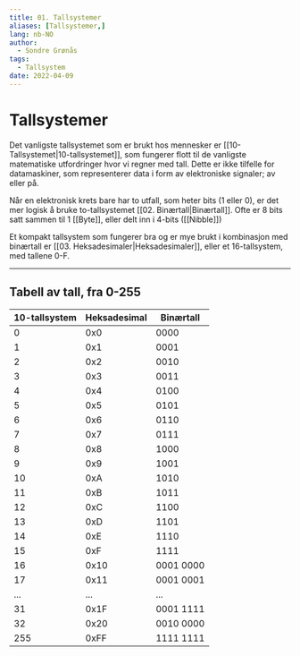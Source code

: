 ```yaml
---
title: 01. Tallsystemer
aliases: [Tallsystemer,]
lang: nb-NO
author:
  - Sondre Grønås
tags:
  - Tallsystem
date: 2022-04-09
---
```

# Tallsystemer
Det vanligste tallsystemet som er brukt hos mennesker er [[10-Tallsystemet|10-tallsystemet]], som fungerer flott til de vanligste matematiske utfordringer hvor vi regner med tall. Dette er ikke tilfelle for datamaskiner, som representerer data i form av elektroniske signaler; av eller på.

Når en elektronisk krets bare har to utfall, som heter bits (1 eller 0), er det mer logisk å bruke to-tallsystemet [[02. Binærtall|Binærtall]]. Ofte er 8 bits satt sammen til 1 [[Byte]], eller delt inn i 4-bits ([[Nibble]])

Et kompakt tallsystem som fungerer bra og er mye brukt i kombinasjon med binærtall er [[03. Heksadesimaler|Heksadesimaler]], eller et 16-tallsystem, med tallene 0-F.

---
## Tabell av tall, fra 0-255
| 10-tallsystem | Heksadesimal | Binærtall |
| ------------- | ----------- | --------- |
| 0  | 0x0  | 0000 |
| 1  | 0x1  | 0001 |
| 2  | 0x2  | 0010 |
| 3  | 0x3  | 0011 |
| 4  | 0x4  | 0100 |
| 5  | 0x5  | 0101 |
| 6  | 0x6  | 0110 |
| 7  | 0x7  | 0111 |
| 8  | 0x8  | 1000 |
| 9  | 0x9  | 1001 |
| 10 | 0xA  | 1010 |
| 11 | 0xB  | 1011 |
| 12 | 0xC  | 1100 |
| 13 | 0xD  | 1101 |
| 14 | 0xE  | 1110 |
| 15 | 0xF  | 1111 |
| 16 | 0x10 | 0001 0000 |
| 17 | 0x11 | 0001 0001 |
| ... |  ...  | ... |
| 31  | 0x1F  | 0001 1111 |
| 32  | 0x20  | 0010 0000 |
| 255 | 0xFF  | 1111 1111 |

